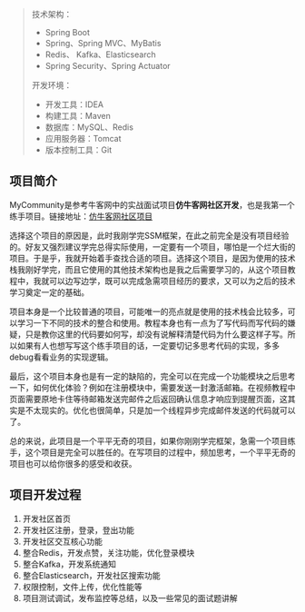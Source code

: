 > 技术架构：
>
> - Spring Boot
> - Spring、Spring MVC、MyBatis
> - Redis、 Kafka、Elasticsearch
> - Spring Security、Spring Actuator
>
> 开发环境：
>
> - 开发工具：IDEA
> - 构建工具：Maven
> - 数据库：MySQL、Redis
> - 应用服务器：Tomcat
> - 版本控制工具：Git

## 项目简介

MyCommunity是参考牛客网中的实战面试项目**仿牛客网社区开发**，也是我第一个练手项目。链接地址：[仿牛客网社区项目](https://www.nowcoder.com/courses/cover/live/246)

选择这个项目的原因是，此时我刚学完SSM框架，在此之前完全是没有项目经验的。好友又强烈建议学完总得实际使用，一定要有一个项目，哪怕是一个烂大街的项目。于是乎，我就开始着手查找合适的项目。选择这个项目，是因为使用的技术栈我刚好学完，而且它使用的其他技术架构也是我之后需要学习的，从这个项目教程中，我就可以边写边学，既可以完成急需项目经历的要求，又可以为之后的技术学习奠定一定的基础。

项目本身是一个比较普通的项目，可能唯一的亮点就是使用的技术栈会比较多，可以学习一下不同的技术的整合和使用。教程本身也有一点为了写代码而写代码的嫌疑，只是教你这里的代码要如何写，却没有说解释清楚代码为什么要这样子写。所以如果有人也想写写这个练手项目的话，一定要切记多思考代码的实现，多多debug看看业务的实现逻辑。

最后，这个项目本身也是有一定的缺陷的，完全可以在完成一个功能模块之后思考一下，如何优化体验？例如在注册模块中，需要发送一封激活邮箱。在视频教程中页面需要原地卡住等待邮箱发送完邮件之后返回确认信息才响应到提醒页面，这其实是不太现实的。优化也很简单，只是加一个线程异步完成邮件发送的代码就可以了。

总的来说，此项目是一个平平无奇的项目，如果你刚刚学完框架，急需一个项目练手，这个项目是完全可以胜任的。在写项目的过程中，频加思考，一个平平无奇的项目也可以给你很多的感受和收获。

## 项目开发过程

1. 开发社区首页
2. 开发社区注册，登录，登出功能
3. 开发社区交互核心功能
4. 整合Redis，开发点赞，关注功能，优化登录模块
5. 整合Kafka，开发系统通知
6. 整合Elasticsearch，开发社区搜索功能
7. 权限控制，文件上传，优化性能等
8. 项目测试调试，发布监控等总结，以及一些常见的面试题讲解

